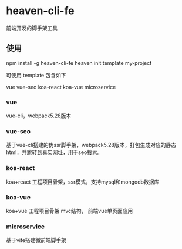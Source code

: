 # heaven-cli-fe
前端开发的脚手架工具


## 使用

npm install -g heaven-cli-fe
heaven init template my-project


可使用 template 包含如下

 vue
  vue-seo
  koa-react
  koa-vue
  microservice


###  vue
  vue-cli，webpack5.28版本

### vue-seo
  基于vue-cli搭建的伪ssr脚手架，webpack5.28版本，打包生成对应的静态html，并跳转到真实网址，用于seo搜索。

###  koa-react
  koa+react 工程项目骨架，ssr模式，支持mysql和mongodb数据库

###  koa-vue
  koa+vue 工程项目骨架 mvc结构， 前端vue单页面应用

###  microservice
  基于vite搭建微前端脚手架